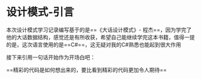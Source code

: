 # 设计模式-引言

本次设计模式学习记录编写基于的是==《大话设计模式》- 程杰==，因为学完了他的大话数据结构，感觉还是有所收获，希望自己能继续学完这本书籍，值得一提的是，这次语言使用的是==C#==，这无疑对我的C#熟悉也能起到很大作用

接下来引用一句话开始作为开场白吧：

==精彩的代码是如何想出来的，要比看到精彩的代码更加令人期待==

